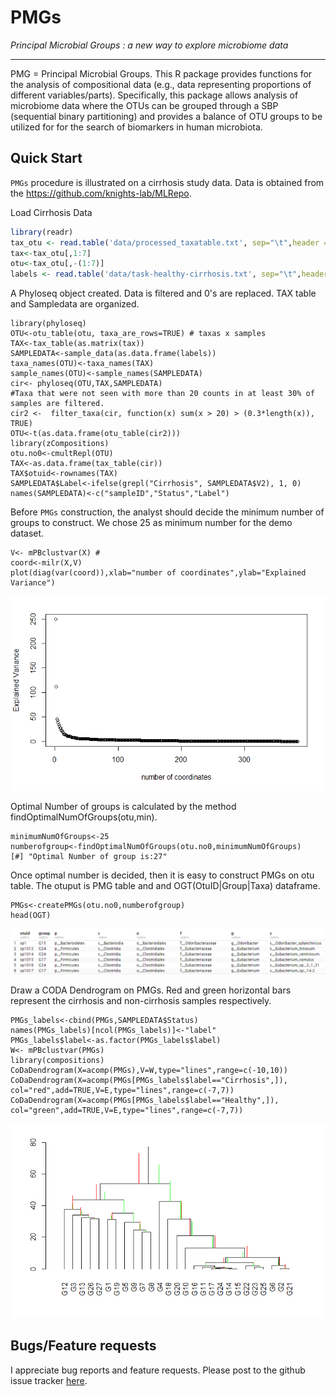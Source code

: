 # PMGs

*Principal Microbial Groups : a new way to explore microbiome data*

***
PMG = Principal Microbial Groups.
This R package provides functions for the analysis of compositional data (e.g., data representing proportions of different variables/parts). Specifically, this package allows analysis of microbiome data where the OTUs can be grouped through a SBP (sequential binary partitioning) and provides a balance of OTU groups to be utilized for for the search of biomarkers in human microbiota. 

## Quick Start ##

`PMGs` procedure is illustrated on a cirrhosis study data. Data is obtained from the https://github.com/knights-lab/MLRepo.

Load Cirrhosis Data
``` r
library(readr)
tax_otu <- read.table('data/processed_taxatable.txt', sep="\t",header = TRUE) 
tax<-tax_otu[,1:7]
otu<-tax_otu[,-(1:7)]
labels <- read.table('data/task-healthy-cirrhosis.txt', sep="\t",header = FALSE) 
```

A Phyloseq object created. Data is filtered and 0's are replaced. TAX table and Sampledata are organized.

```{r}
library(phyloseq)
OTU<-otu_table(otu, taxa_are_rows=TRUE) # taxas x samples
TAX<-tax_table(as.matrix(tax))
SAMPLEDATA<-sample_data(as.data.frame(labels))
taxa_names(OTU)<-taxa_names(TAX)
sample_names(OTU)<-sample_names(SAMPLEDATA)
cir<- phyloseq(OTU,TAX,SAMPLEDATA)
#Taxa that were not seen with more than 20 counts in at least 30% of samples are filtered.
cir2 <-  filter_taxa(cir, function(x) sum(x > 20) > (0.3*length(x)), TRUE)
OTU<-t(as.data.frame(otu_table(cir2)))
library(zCompositions)
otu.no0<-cmultRepl(OTU)
TAX<-as.data.frame(tax_table(cir))
TAX$otuid<-rownames(TAX)
SAMPLEDATA$Label<-ifelse(grepl("Cirrhosis", SAMPLEDATA$V2), 1, 0)
names(SAMPLEDATA)<-c("sampleID","Status","Label")
```

Before `PMGs` construction, the analyst should decide the minimum number of groups to construct. 
We chose 25 as minimum number for the demo dataset.
```{r}
V<- mPBclustvar(X) #
coord<-milr(X,V)
plot(diag(var(coord)),xlab="number of coordinates",ylab="Explained Variance")
```
![](README-plot-1.png)

Optimal Number of groups is calculated by the method findOptimalNumOfGroups(otu,min).
```{r}
minimumNumOfGroups<-25
numberofgroup<-findOptimalNumOfGroups(otu.no0,minimumNumOfGroups)
[#] "Optimal Number of group is:27"
```
Once optimal number is decided, then it is easy to construct PMGs on otu table.
The otuput is PMG table and and OGT(OtuID|Group|Taxa) dataframe.

```{r}
PMGs<-createPMGs(otu.no0,numberofgroup)  
head(OGT)
```
![](README-table-1.png)


Draw a CODA Dendrogram on PMGs. Red and green horizontal bars represent the cirrhosis and
non-cirrhosis samples respectively.

```{r}
PMGs_labels<-cbind(PMGs,SAMPLEDATA$Status)
names(PMGs_labels)[ncol(PMGs_labels)]<-"label"
PMGs_labels$label<-as.factor(PMGs_labels$label)
W<- mPBclustvar(PMGs)
library(compositions)
CoDaDendrogram(X=acomp(PMGs),V=W,type="lines",range=c(-10,10))
CoDaDendrogram(X=acomp(PMGs[PMGs_labels$label=="Cirrhosis",]), col="red",add=TRUE,V=E,type="lines",range=c(-7,7))
CoDaDendrogram(X=acomp(PMGs[PMGs_labels$label=="Healthy",]), col="green",add=TRUE,V=E,type="lines",range=c(-7,7))
```

![](README-plot-2.png)







## Bugs/Feature requests ##
I appreciate bug reports and feature requests. Please post to the github issue tracker [here](https://github.com/asliboyraz/pmgs/issues). 


